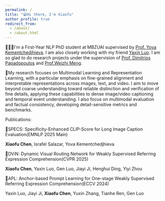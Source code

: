 ```yaml
---
permalink: /
title: "😁Hi there, I'm Xiaofu"
author_profile: true
redirect_from: 
  - /about/
  - /about.html
---
```


👨🏻‍💻I'm a First-Year NLP PhD student at MBZUAI supervised by [Prof. Yova Kementchedjhieva](https://yovakem.github.io/). I am also closely working with my friend [Yaxin Luo](https://yaxin9luo.github.io/). I am so glad to do research projects under the supervision of [Prof. Dimitrios Papadopoulos](https://people.csail.mit.edu/dimpapa/) and [Prof.Weizhi Meng](https://scholar.google.com/citations?user=OlepJ5wAAAAJ).

📔My research focuses on Multimodal Learning and Representation Learning, with a particular emphasis on fine-grained alignment and interpretable representations across images, text, and video. I aim to move beyond coarse understanding toward reliable distinction and verification of fine details, applying these capabilities to dense image/video captioning and temporal event understanding. I also focus on multimodal evaluation and factual consistency, developing detail-sensitive metrics and benchmarks.


Publications:

📄SPECS: Specificity-Enhanced CLIP-Score for Long Image Caption Evaluation(EMNLP 2025 Main)

  **Xiaofu Chen**, Israfel Salazar, Yova Kementchedjhieva

📄DViN: Dynamic Visual Routing Network for Weakly Supervised Referring Expression Comprehension(CVPR 2025)

  **Xiaofu Chen**, Yaxin Luo, Gen Luo, Jiayi Ji, Henghui Ding, Yiyi Zhou

  
📄APL: Anchor-based Prompt Learning for One-stage Weakly Supervised Referring Expression Comprehension(ECCV 2024) 
  
  Yaxin Luo, Jiayi Ji, **Xiaofu Chen**, Yuxin Zhang, Tianhe Ren, Gen Luo
  

